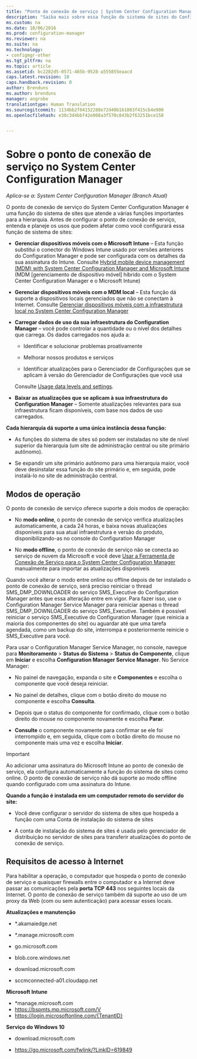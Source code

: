 ```yaml
---
title: "Ponto de conexão de serviço | System Center Configuration Manager"
description: "Saiba mais sobre essa função do sistema de sites do Configuration Manager, bem como entenda e planeje seus diversos usos."
ms.custom: na
ms.date: 10/06/2016
ms.prod: configuration-manager
ms.reviewer: na
ms.suite: na
ms.technology:
- configmgr-other
ms.tgt_pltfrm: na
ms.topic: article
ms.assetid: bc2282d5-0571-465b-9528-a555855eaacd
caps.latest.revision: 18
caps.handback.revision: 0
author: Brenduns
ms.author: brenduns
manager: angrobe
translationtype: Human Translation
ms.sourcegitcommit: 1134bb2f04152288e72d40b1b1083f415cb4e900
ms.openlocfilehash: e30c3d4bbf42e008a3f570c843b2f63251bce158


---
```

# <a name="about-the-service-connection-point-in-system-center-configuration-manager"></a>Sobre o ponto de conexão de serviço no System Center Configuration Manager

*Aplica-se a: System Center Configuration Manager (Branch Atual)*

O ponto de conexão de serviço do System Center Configuration Manager é uma função do sistema de sites que atende a várias funções importantes para a hierarquia. Antes de configurar o ponto de conexão de serviço, entenda e planeje os usos que podem afetar como você configurará essa função de sistema de sites:  

-   **Gerenciar dispositivos móveis com o Microsoft Intune** – Esta função substitui o conector do Windows Intune usado por versões anteriores do Configuration Manager e pode ser configurada com os detalhes da sua assinatura do Intune. Consulte [Hybrid mobile device management (MDM) with System Center Configuration Manager and Microsoft Intune](../../../../mdm/plan-design/hybrid-mobile-device-management.md) (MDM [gerenciamento de dispositivo móvel] híbrido com o System Center Configuration Manager e o Microsoft Intune)  

-   **Gerenciar dispositivos móveis com o MDM local** – Esta função dá suporte a dispositivos locais gerenciados que não se conectam à Internet. Consulte [Gerenciar dispositivos móveis com a infraestrutura local no System Center Configuration Manager](../../../../mdm/understand/manage-mobile-devices-with-on-premises-infrastructure.md)  

-   **Carregar dados de uso da sua infraestrutura do Configuration Manager** – você pode controlar a quantidade ou o nível dos detalhes que carrega. Os dados carregados nos ajuda a:  

    -   Identificar e solucionar problemas proativamente  

    -   Melhorar nossos produtos e serviços  

    -   Identificar atualizações para o Gerenciador de Configurações que se aplicam à versão do Gerenciador de Configurações que você usa  

     Consulte [Usage data levels and settings](../../../../core/servers/deploy/install/setup-reference.md#bkmk_usage).  

-   **Baixar as atualizações que se aplicam à sua infraestrutura do Configuration Manager** – Somente atualizações relevantes para sua infraestrutura ficam disponíveis, com base nos dados de uso carregados.  

 **Cada hierarquia dá suporte a uma única instância dessa função:**  

-   As funções do sistema de sites só podem ser instaladas no site de nível superior da hierarquia (um site de administração central ou site primário autônomo).  

-   Se expandir um site primário autônomo para uma hierarquia maior, você deve desinstalar essa função do site primário e, em seguida, pode instalá-lo no site de administração central.  

##  <a name="a-namebkmkmodesa-modes-of-operation"></a><a name="bkmk_modes"></a> Modos de operação  
 O ponto de conexão de serviço oferece suporte a dois modos de operação:  

-   No **modo online**, o ponto de conexão de serviço verifica atualizações automaticamente, a cada 24 horas, e baixa novas atualizações disponíveis para sua atual infraestrutura e versão do produto, disponibilizando-as no console do Configuration Manager  

-   No **modo offline**, o ponto de conexão de serviço não se conecta ao serviço de nuvem da Microsoft e você deve [Usar a Ferramenta de Conexão de Serviço para o System Center Configuration Manager](../../../../core/servers/manage/use-the-service-connection-tool.md) manualmente para importar as atualizações disponíveis  

Quando você alterar o modo entre online ou offline depois de ter instalado o ponto de conexão de serviço, será preciso reiniciar o thread SMS_DMP_DOWNLOADER do serviço SMS_Executive do Configuration Manager antes que essa alteração entre em vigor.  Para fazer isso, use o Configuration Manager Service Manager para reiniciar apenas o thread SMS_DMP_DOWNLOADER do serviço SMS_Executive.  Também é possível reiniciar o serviço SMS_Executive do Configuration Manager (que reinicia a maioria dos componentes do site) ou aguardar até que uma tarefa agendada, como um backup do site, interrompa e posteriormente reinicie o SMS_Executive para você.  

Para usar o Configuration Manager Service Manager, no console, navegue para **Monitoramento** > **Status do Sistema** > **Status do Componente**, clique em **Iniciar** e escolha **Configuration Manager Service Manager**.  No Service Manager:  

-   No painel de navegação, expanda o site e **Componentes** e escolha o componente que você deseja reiniciar.  

-   No painel de detalhes, clique com o botão direito do mouse no componente e escolha **Consulta**.  

-   Depois que o status do componente for confirmado, clique com o botão direito do mouse no componente novamente e escolha **Parar**.  

-   **Consulte** o componente novamente para confirmar se ele foi interrompido e, em seguida, clique com o botão direito do mouse no componente mais uma vez e escolha **Iniciar**.  

> [!IMPORTANT]  
>  Ao adicionar uma assinatura do Microsoft Intune ao ponto de conexão de serviço, ela configura automaticamente a função do sistema de sites como online. O ponto de conexão de serviço não dá suporte ao modo offline quando configurado com uma assinatura do Intune.  

**Quando a função é instalada em um computador remoto do servidor do site:**  

-   Você deve configurar o servidor do sistema de sites que hospeda a função com uma Conta de instalação do sistema de sites  

-   A conta de instalação do sistema de sites é usada pelo gerenciador de distribuição no servidor de sites para transferir atualizações do ponto de conexão de serviço.  

##  <a name="a-namebkmkurlsa-internet-access-requirements"></a><a name="bkmk_urls"></a> Requisitos de acesso à Internet  
Para habilitar a operação, o computador que hospeda o ponto de conexão de serviço e quaisquer firewalls entre o computador e a Internet deve passar as comunicações pela **porta TCP 443** nos seguintes locais da Internet. O ponto de conexão de serviço também dá suporte ao uso de um proxy da Web (com ou sem autenticação) para acessar esses locais.  

**Atualizações e manutenção**  

-   *.akamaiedge.net  

-   *.manage.microsoft.com

-   go.microsoft.com

-   blob.core.windows.net  

-   download.microsoft.com  

-   sccmconnected-a01.cloudapp.net  

**Microsoft Intune**  

-   *manage.microsoft.com  
-   https://bspmts.mp.microsoft.com/V
-   https://login.microsoftonline.com/{TenantID}


**Serviço do Windows 10**  

-   download.microsoft.com  

-   https://go.microsoft.com/fwlink/?LinkID=619849  



<!--HONumber=Nov16_HO1-->


